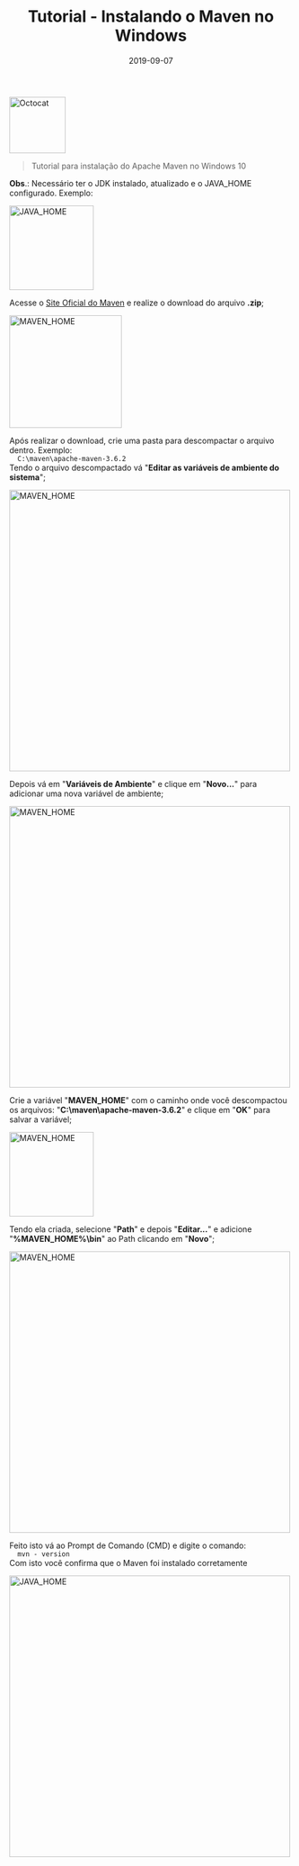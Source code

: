 ﻿---
date: 2019-09-07
title: "Tutorial - Instalando o Maven no Windows"
description: "Instalando o Apache Maven no Windows 10."
category: "maven"
image: '/assets/img/cover.png'
---

<p class="alinhar"><img src="../assets/images/octocat.gif" alt="Octocat" title="Octocat" width="100" height="100"></p>

> Tutorial para instalação do Apache Maven no Windows 10

**Obs**.: Necessário ter o JDK instalado, atualizado e o JAVA_HOME configurado. Exemplo: 

<p class="alinhar"><img src="../assets/images-posts/Maven/java_home.png" alt="JAVA_HOME" title="JAVA_HOME" height="150"></p>

Acesse o <a href="http://maven.apache.org/download.cgi" target="_blank" rel="nofollow, noreferrer,noopener,external">Site Oficial do Maven</a> e realize o download do arquivo **.zip**;

<p class="alinhar"><img src="../assets/images-posts/Maven/maven_1.png" alt="MAVEN_HOME" title="MAVEN_HOME" height="200"></p>

Após realizar o download, crie uma pasta para descompactar o arquivo dentro. Exemplo: 
<br><code>
&thinsp;C:\maven\apache-maven-3.6.2
</code><br>
Tendo o arquivo descompactado vá "**Editar as variáveis de ambiente do sistema**";

<p class="alinhar"><img src="../assets/images-posts/Maven/maven_2.png" alt="MAVEN_HOME" title="MAVEN_HOME" width="500"></p>

Depois vá em "**Variáveis de Ambiente**" e clique em "**Novo...**" para adicionar uma nova variável de ambiente;

<p class="alinhar"><img src="../assets/images-posts/Maven/maven_3.png" alt="MAVEN_HOME" title="MAVEN_HOME" width="500"></p>

Crie a variável "**MAVEN_HOME**" com o caminho onde você descompactou os arquivos: "**C:\maven\apache-maven-3.6.2**" e clique em "**OK**" para salvar a variável;

<p class="alinhar"><img src="../assets/images-posts/Maven/maven_4.png" alt="MAVEN_HOME" title="MAVEN_HOME" height="150"></p>

Tendo ela criada, selecione "**Path**" e depois "**Editar...**" e adicione "**%MAVEN_HOME%\bin**" ao Path clicando em "**Novo**";

<p class="alinhar"><img src="../assets/images-posts/Maven/maven_5.png" alt="MAVEN_HOME" title="MAVEN_HOME" width="500"></p>

Feito isto vá ao Prompt de Comando (CMD) e digite o comando:
<br><code>
&thinsp;mvn - version
</code><br>
Com isto você confirma que o Maven foi instalado corretamente
<p class="alinhar"><img src="../assets/images-posts/Maven/maven_6.png" alt="JAVA_HOME" title="JAVA_HOME" width="500"></p>